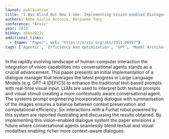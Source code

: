 ```yaml
---
layout: publication
title: "I Was Blind But Now I See: Implementing Vision-enabled Dialogue In Social Robots"
authors: Abbo Giulio Antonio, Belpaeme Tony
conference: "Arxiv"
year: 2023
bibkey: abbo2023i
additional_links:
  - {name: "Paper", url: "https://arxiv.org/abs/2311.08957"}
tags: ['Agentic', 'Efficiency And Optimization', 'GPT', 'Model Architecture', 'Prompting', 'RAG', 'Tools']
---
```

In the rapidly evolving landscape of human-computer interaction the integration of vision capabilities into conversational agents stands as a crucial advancement. This paper presents an initial implementation of a dialogue manager that leverages the latest progress in Large Language Models (e.g. GPT-4 IDEFICS) to enhance the traditional text-based prompts with real-time visual input. LLMs are used to interpret both textual prompts and visual stimuli creating a more contextually aware conversational agent. The systems prompt engineering incorporating dialogue with summarisation of the images ensures a balance between context preservation and computational efficiency. Six interactions with a Furhat robot powered by this system are reported illustrating and discussing the results obtained. By implementing this vision-enabled dialogue system the paper envisions a future where conversational agents seamlessly blend textual and visual modalities enabling richer more context-aware dialogues.
